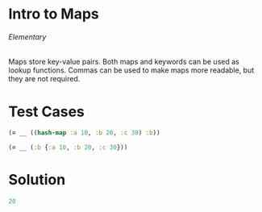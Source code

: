 # Intro to Maps

###### Elementary

###### 

Maps store key-value pairs. Both maps and keywords can be used as lookup functions. Commas can be used to make maps more readable, but they are not required.

# Test Cases
```clojure
(= __ ((hash-map :a 10, :b 20, :c 30) :b))
```

```clojure
(= __ (:b {:a 10, :b 20, :c 30}))
```

# Solution

```clojure
20
```
